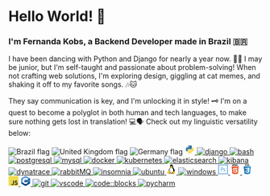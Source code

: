 # Hello World! :wave:

### I'm Fernanda Kobs, a Backend Developer made in Brazil 🇧🇷

I have been dancing with Python and Django for nearly a year now. 🐍💃 I may be junior, but I'm self-taught and passionate about problem-solving!
When not crafting web solutions, I'm exploring design, giggling at cat memes, and shaking it off to my favorite songs. 🎶🐱

They say communication is key, and I'm unlocking it in style! 🗝️ I'm on a quest to become a polyglot in both human and tech languages, to make sure nothing gets lost in translation! 💻🗣️   Check out my linguistic versatility below: 


<p align="left"> 
<img src="https://flagicons.lipis.dev/flags/4x3/br.svg" alt="Brazil flag" width="20" height="20"/> 
<img src="https://flagicons.lipis.dev/flags/4x3/gb.svg" alt="United Kingdom flag" width="20" height="20"/> 
<img src="https://flagicons.lipis.dev/flags/4x3/de.svg" alt="Germany flag" width="20" height="20"/> 
<a href="https://www.python.org" target="_blank" rel="noreferrer"> <img src="https://raw.githubusercontent.com/devicons/devicon/master/icons/python/python-original.svg" alt="python" width="20" height="20"/> 
<a href="https://www.djangoproject.com/" target="_blank" rel="noreferrer"> <img src="https://cdn.worldvectorlogo.com/logos/django.svg" alt="django" width="20" height="20"/> 
<a href="https://www.gnu.org/software/bash/" target="_blank" rel="noreferrer"> <img src="https://cdn.svgporn.com/logos/bash-icon.svg" alt="bash" width="20" height="20"/> 
<a href="https://www.postgresql.org" target="_blank" rel="noreferrer"> <img src="https://cdn.svgporn.com/logos/postgresql.svg" alt="postgresql" width="20" height="20"/> 
<a href="https://www.mysql.com/" target="_blank" rel="noreferrer"> <img src="https://cdn.svgporn.com/logos/mysql-icon.svg" alt="mysql" width="20" height="20"/> 
<a href="https://www.docker.com/" target="_blank" rel="noreferrer"> <img src="https://cdn.svgporn.com/logos/docker-icon.svg" alt="docker" width="20" height="20"/> 
<a href="https://kubernetes.io" target="_blank" rel="noreferrer"> <img src="https://www.vectorlogo.zone/logos/kubernetes/kubernetes-icon.svg" alt="kubernetes" width="20" height="20"/> 
<a href="https://www.elastic.co" target="_blank" rel="noreferrer"> <img src="https://www.vectorlogo.zone/logos/elastic/elastic-icon.svg" alt="elasticsearch" width="20" height="20"/> 
<a href="https://www.elastic.co/kibana" target="_blank" rel="noreferrer"> <img src="https://www.vectorlogo.zone/logos/elasticco_kibana/elasticco_kibana-icon.svg" alt="kibana" width="20" height="20"/> 
<a href="https://www.dynatrace.com" target="_blank" rel="noreferrer"> <img src="https://www.vectorlogo.zone/logos/dynatrace/dynatrace-icon.svg" alt="dynatrace" width="20" height="20"/> 
<a href="https://www.rabbitmq.com" target="_blank" rel="noreferrer"> <img src="https://www.vectorlogo.zone/logos/rabbitmq/rabbitmq-icon.svg" alt="rabbitMQ" width="20" height="20"/> 
<a href="https://insomnia.rest/" target="_blank" rel="noreferrer"> <img src="https://cdn.svgporn.com/logos/insomnia.svg" alt="insomnia" width="20" height="20"/> 
<a href="https://ubuntu.com/" target="_blank" rel="noreferrer"> <img src="https://cdn.svgporn.com/logos/ubuntu.svg" alt="ubuntu" width="20" height="20"/> 
<a href="https://www.linux.org/" target="_blank" rel="noreferrer"> <img src="https://raw.githubusercontent.com/devicons/devicon/master/icons/linux/linux-original.svg" alt="linux" width="20" height="20"/> 
<a href="https://www.microsoft.com/en-us/windows/" target="_blank" rel="noreferrer"> <img src="https://cdn.svgporn.com/logos/microsoft-windows-icon.svg" alt="windows" width="20" height="20"/> 
<a href="https://www.photoshop.com/en" target="_blank" rel="noreferrer"> <img src="https://raw.githubusercontent.com/devicons/devicon/master/icons/photoshop/photoshop-line.svg" alt="photoshop" width="20" height="20"/> 
<a href="https://www.w3.org/html/" target="_blank" rel="noreferrer"> <img src="https://raw.githubusercontent.com/devicons/devicon/master/icons/html5/html5-original-wordmark.svg" alt="html5" width="20" height="20"/>
<a href="https://www.w3schools.com/css/" target="_blank" rel="noreferrer"> <img src="https://raw.githubusercontent.com/devicons/devicon/master/icons/css3/css3-original-wordmark.svg" alt="css3" width="20" height="20"/> 
<a href="https://developer.mozilla.org/en-US/docs/Web/JavaScript" target="_blank" rel="noreferrer"> <img src="https://raw.githubusercontent.com/devicons/devicon/master/icons/javascript/javascript-original.svg" alt="javascript" width="20" height="20"/> 
<a href="https://www.w3schools.com/cpp/" target="_blank" rel="noreferrer"> <img src="https://raw.githubusercontent.com/devicons/devicon/master/icons/cplusplus/cplusplus-original.svg" alt="cplusplus" width="20" height="20"/> 
<a href="https://git-scm.com/" target="_blank" rel="noreferrer"> <img src="https://www.vectorlogo.zone/logos/git-scm/git-scm-icon.svg" alt="git" width="20" height="20"/> 
<a href="https://code.visualstudio.com/" target="_blank" rel="noreferrer"> <img src="https://cdn.svgporn.com/logos/visual-studio-code.svg" alt="vscode" width="20" height="20"/> 
<a href="https://www.codeblocks.org/" target="_blank" rel="noreferrer"> <img src="https://www.codeblocks.org/images/logo48.png" alt="code::blocks" width="20" height="20"/> 
<a href="https://www.jetbrains.com/pycharm/" target="_blank" rel="noreferrer"> <img src="https://cdn.svgporn.com/logos/pycharm.svg" alt="pycharm" width="20" height="20"/> 
</p>
